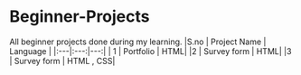 # Beginner-Projects
All beginner projects done during my learning.
|S.no | Project Name | Language  |
|:---|:---:|---:|
| 1 | Portfolio | HTML|
|2 | Survey form | HTML|
|3 | Survey form | HTML , CSS|

